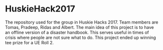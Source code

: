 # HuskieHack2017
The repository used for the group in Huskie Hacks 2017. Team members are Tomas, Pradeep, Ridas and Albert. The main idea of this project is to have an offline version of a disaster handbook. This serves useful in times of crisis where people are not sure what to do. This project ended up winning tee prize for a UE Roll 2. 
